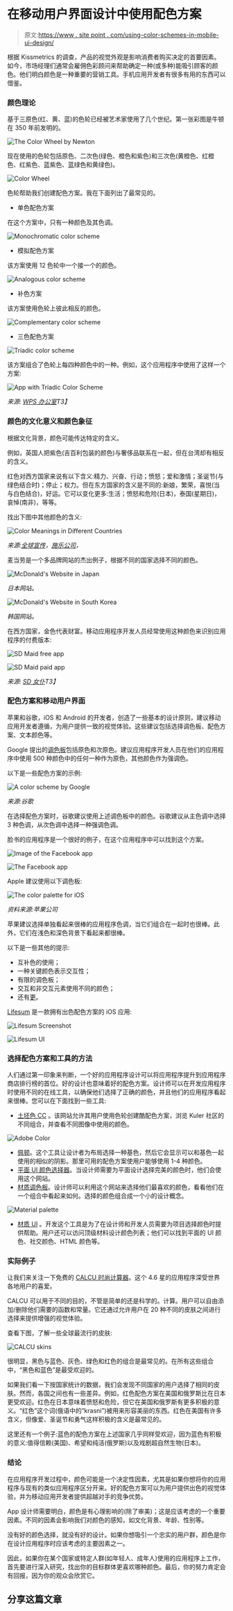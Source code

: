 # 在移动用户界面设计中使用配色方案

> 原文:[https://www . site point . com/using-color-schemes-in-mobile-ui-design/](https://www.sitepoint.com/using-color-schemes-in-mobile-ui-design/)

根据 Kissmetrics 的调查，产品的视觉外观是影响消费者购买决定的首要因素。如今，市场经理们通常会雇佣色彩顾问来帮助确定一种(或多种)能吸引顾客的颜色。他们明白颜色是一种重要的营销工具。手机应用开发者有很多有用的东西可以借鉴。

### 颜色理论

基于三原色(红、黄、蓝)的色轮已经被艺术家使用了几个世纪。第一张彩图是牛顿在 350 年前发明的。

![The Color Wheel by Newton](../Images/75739ff7e1f45f5bad9f64d38b870801.png)

现在使用的色轮包括原色、二次色(绿色、橙色和紫色)和三次色(黄橙色、红橙色、红紫色、蓝紫色、蓝绿色和黄绿色)。

![Color Wheel](../Images/3d118d344605b26c15574b7131d11b7c.png)

色轮帮助我们创建配色方案。我在下面列出了最常见的。

*   单色配色方案

在这个方案中，只有一种颜色及其色调。

![Monochromatic color scheme](../Images/ab2f89c66752c08b8d823f305e371e52.png)

*   模拟配色方案

该方案使用 12 色轮中一个接一个的颜色。

![Analogous color scheme](../Images/a49ad6dd4da70e7217b29947ac56354b.png)

*   补色方案

该方案使用色轮上彼此相反的颜色。

![Complementary color scheme](../Images/2c6b86d8ee75dd3311a6ddad88325ede.png)

*   三色配色方案

![Triadic color scheme](../Images/775de0a27abf960a16b17ba23369482e.png)

该方案组合了色轮上每四种颜色中的一种。例如，这个应用程序中使用了这样一个方案:

![App with Triadic Color Scheme](../Images/8faedd7cb027a9c3b9753c1c2f2a2758.png)

*来源: [WPS 办公室](https://itunes.apple.com/by/app/wps-office/id762263023?mt=8)T3】*

### 颜色的文化意义和颜色象征

根据文化背景，颜色可能传达特定的含义。

例如，英国人把紫色(吉百利包装的颜色)与奢侈品联系在一起，但在台湾却有相反的含义。

红色对西方国家来说有以下含义:精力、兴奋、行动；愤怒；爱和激情；圣诞节(与绿色结合时)；停止；权力。但在东方国家的含义是不同的:新娘，繁荣，喜悦(当与白色结合)，好运。它可以变化更多:生活；愤怒和危险(日本)，泰国(星期日)，哀悼(南非)，等等。

找出下图中其他颜色的含义:

![Color Meanings in Different Countries](../Images/d287915e230715d8bd3837b15e4bb78b.png)

*来源:[全球宣传](http://www.globalpropaganda.com/)，[施乐公司](http://www.office.xerox.com/)，*

麦当劳是一个多品牌网站的杰出例子，根据不同的国家选择不同的颜色。

![McDonald's Website in Japan](../Images/df543f7c862282838dcbd2c09a10c770.png)

*日本网站。*

![McDonald's Website in South Korea](../Images/c6fac6886a50c18bf1fb7afd164226e4.png)

*韩国网站。*

在西方国家，金色代表财富。移动应用程序开发人员经常使用这种颜色来识别应用程序的付费版本:

![SD Maid free app](../Images/28d66b8e018b81f8741139bf0db30c95.png)

![SD Maid paid app](../Images/f1d44b1c2c978e52b76e9c9383b82f18.png)

*来源: [SD 女仆](https://play.google.com/store/apps/developer?id=darken)T3】*

### 配色方案和移动用户界面

苹果和谷歌，iOS 和 Android 的开发者，创造了一些基本的设计原则，建议移动应用开发者遵循，为用户提供一致的视觉体验。这些建议包括选择调色板、配色方案、文本颜色等。

Google 提出的[调色板](https://material.google.com/style/color.html)包括原色和次原色。建议应用程序开发人员在他们的应用程序中使用 500 种颜色中的任何一种作为原色，其他颜色作为强调色。

以下是一些配色方案的示例:

![A color scheme by Google](../Images/425dc9733dacd4252437f8f0c9b08c26.png)

*来源:谷歌*

在选择配色方案时，谷歌建议使用上述调色板中的颜色。谷歌建议从主色调中选择 3 种色调，从次色调中选择一种强调色调。

脸书的应用程序是一个很好的例子，在这个应用程序中可以找到这个方案。

![Image of the Facebook app](../Images/ae7c66d03e51c8e0caedaedf533bbb06.png)

![The Facebook app](../Images/c5b8eb841bd7284933762da14dcd8727.png)

Apple 建议使用以下调色板:

![The color palette for iOS](../Images/4d6e2b8543ec068c0b0057ce12f093d4.png)

*资料来源:苹果公司*

苹果建议选择单独看起来很棒的应用程序色调，当它们组合在一起时也很棒。此外，它们在浅色和深色背景下看起来都很棒。

以下是一些其他的提示:

*   互补色的使用；
*   一种关键颜色表示交互性；
*   有限的调色板；
*   交互和非交互元素使用不同的颜色；
*   还有[更](https://developer.apple.com/ios/human-interface-guidelines/visual-design/color/)。

[Lifesum](https://itunes.apple.com/us/app/lifesum-healthier-eating-better/id286906691?mt=8) 是一款拥有出色配色方案的 iOS 应用:

![Lifesum Screenshot](../Images/88ea2d682b0dae66f97dcf66a61bc143.png)

![Lifesum UI](../Images/dc4255ad88a8963e99941f3267ef531d.png)

### 选择配色方案和工具的方法

人们通过第一印象来判断，一个好的应用程序设计可以将应用程序提升到应用程序商店排行榜的首位。好的设计也意味着好的配色方案。设计师可以在开发应用程序时使用不同的在线工具，以确保他们选择了正确的颜色，并且他们的应用程序看起来很棒。您可以在下面找到一些工具:

*   [土坯色 CC](https://color.adobe.com/) 。该网站允许其用户使用色轮创建酷配色方案，浏览 Kuler 社区的不同组合，并查看不同图像中使用的颜色。

![Adobe Color](../Images/50b01e5017f8d1c37ef95721b73d46fb.png)

*   [佩顿](http://paletton.com/)。这个工具让设计者为布局选择一种基色，然后它会显示可以和基色一起使用的相似的阴影。那里可用的配色方案使用户能够使用 1-4 种颜色。
*   [平面 UI 颜色选择器](http://www.flatuicolorpicker.com/)。当设计师需要为平面设计选择完美的颜色时，他们会使用这个网站。
*   [材质调色板](https://www.materialpalette.com/)。设计师可以利用这个网站来选择他们最喜欢的颜色，看看他们在一个组合中看起来如何。选择的颜色组合成一个小的设计概念。

![Material palette](../Images/628b959201db0c77b85d9ebcdcc1004c.png)

*   [材质 UI](https://www.materialui.co/) 。开发这个工具是为了在设计师和开发人员需要为项目选择颜色时提供帮助。用户还可以访问顶级材料设计颜色列表；他们可以找到平面的 UI 颜色、社交颜色、HTML 颜色等。

### 实际例子

让我们来关注一下免费的 [CALCU 时尚计算器](https://play.google.com/store/apps/details?id=com.candl.athena&utm_source=sitepoint&utm_medium=article&utm_campaign=colors)。这个 4.6 星的应用程序深受世界各地用户的喜爱。

CALCU 可以用于不同的目的，不管是简单的还是科学的。计算。用户可以自由添加/删除他们需要的函数和常量。它还通过允许用户在 20 种不同的皮肤之间进行选择来提供增强的视觉体验。

查看下图，了解一些全球最流行的皮肤:

![CALCU skins](../Images/6fa9e4e6c68bff48e3b0e2340203223c.png)

很明显，黑色与蓝色、灰色、绿色和红色的组合是最常见的。在所有这些组合中，“黑色和蓝色”是最受欢迎的。

如果我们看一下按国家统计的数据，我们会发现不同国家的用户选择了相同的皮肤。然而，各国之间也有一些差异。例如，红色配色方案在美国和俄罗斯比在日本更受欢迎。红色在日本意味着愤怒和危险，但它在美国和俄罗斯有更多积极的意义。“红色”这个词(俄语中的“krasni”)被用来形容美丽的东西。红色在美国有许多含义，但像爱、圣诞节和勇气这样积极的含义是最常见的。

这里还有一个例子:蓝色的配色方案在上述国家几乎同样受欢迎，因为蓝色有积极的意义:值得信赖(美国)、希望和纯洁(俄罗斯)以及戏剧超自然生物(日本)。

### 结论

在应用程序开发过程中，颜色可能是一个决定性因素，尤其是如果你想将你的应用程序与现有的类似应用程序区分开来。好的配色方案可以为用户提供出色的视觉体验，并为移动应用开发者提供超越对手的竞争优势。

App 设计师需要明白，颜色是有心理影响的(除了审美)；这是应该考虑的一个重要因素。不同的因素会影响我们对颜色的感知，如文化背景、年龄、性别等。

没有好的颜色选择，就没有好的设计。如果你想吸引一个忠实的用户群，颜色是你在设计应用程序时应该考虑的主要因素之一。

因此，如果你在某个国家或特定人群(如年轻人、成年人)使用的应用程序上工作，首先要进行深入研究，找出你的目标群体更喜欢哪种颜色。最后，你的努力肯定会有回报，因为你的观众会欣赏它。

## 分享这篇文章